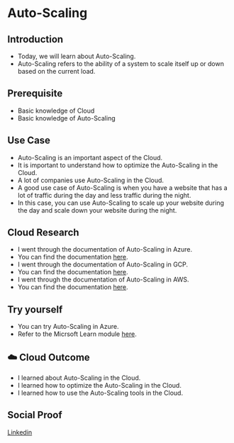 # Auto-Scaling

## Introduction

- Today, we will learn about Auto-Scaling.
- Auto-Scaling refers to the ability of a system to scale itself up or down based on the current load.

## Prerequisite

- Basic knowledge of Cloud
- Basic knowledge of Auto-Scaling

## Use Case

- Auto-Scaling is an important aspect of the Cloud.
- It is important to understand how to optimize the Auto-Scaling in the Cloud.
- A lot of companies use Auto-Scaling in the Cloud.
- A good use case of Auto-Scaling is when you have a website that has a lot of traffic during the day and less traffic during the night.
- In this case, you can use Auto-Scaling to scale up your website during the day and scale down your website during the night.

## Cloud Research

- I went through the documentation of Auto-Scaling in Azure.
- You can find the documentation [here](https://docs.microsoft.com/en-us/azure/azure-monitor/essentials/autoscale-get-started).
- I went through the documentation of Auto-Scaling in GCP.
- You can find the documentation [here](https://cloud.google.com/compute/docs/autoscaler).
- I went through the documentation of Auto-Scaling in AWS.
- You can find the documentation [here](https://docs.aws.amazon.com/autoscaling/ec2/userguide/what-is-amazon-ec2-auto-scaling.html).

## Try yourself

- You can try Auto-Scaling in Azure.
- Refer to the Micrsoft Learn module [here](https://docs.microsoft.com/en-us/learn/modules/autoscale-virtual-machines-scale-sets/).

## ☁️ Cloud Outcome

- I learned about Auto-Scaling in the Cloud.
- I learned how to optimize the Auto-Scaling in the Cloud.
- I learned how to use the Auto-Scaling tools in the Cloud.

## Social Proof

[Linkedin](https://www.linkedin.com/posts/pankaj-biradar_100daysofcloud-autoscaling-cloudcomputing-activity-7132736939136282624-815Z)